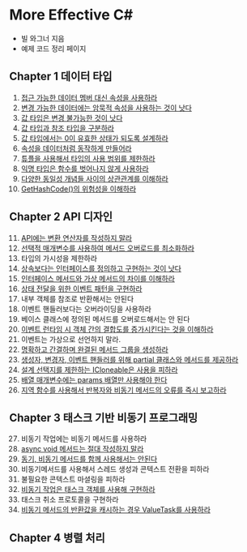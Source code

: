 ﻿# More Effective C#

- 빌 와그너 지음
- 예제 코드 정리 페이지

## Chapter 1 데이터 타입
01. [접근 가능한 데이터 멤버 대신 속성을 사용하라](https://github.com/wlsvy/TIL/blob/master/Document/C%23/MoreEffectiveCSharp/MoreEffectiveCSharp/Item01.cs)
02. [변경 가능한 데이터에는 암묵적 속성을 사용하는 것이 낫다](https://github.com/wlsvy/TIL/blob/master/Document/C%23/MoreEffectiveCSharp/MoreEffectiveCSharp/Item02.cs)
03. [값 타입은 변경 불가능한 것이 낫다](https://github.com/wlsvy/TIL/blob/master/Document/C%23/MoreEffectiveCSharp/MoreEffectiveCSharp/Item03.cs)
04. [값 타입과 참조 타입을 구분하라](https://github.com/wlsvy/TIL/blob/master/Document/C%23/MoreEffectiveCSharp/MoreEffectiveCSharp/Item04.cs)
05. [값 타입에서는 0이 유효한 상태가 되도록 설계하라](https://github.com/wlsvy/TIL/blob/master/Document/C%23/MoreEffectiveCSharp/MoreEffectiveCSharp/Item05.cs)
06. [속성을 데이터처럼 동작하게 만들어라](https://github.com/wlsvy/TIL/blob/master/Document/C%23/MoreEffectiveCSharp/MoreEffectiveCSharp/Item06.cs)
07. [튜플을 사용해서 타입의 사용 범위를 제한하라](https://github.com/wlsvy/TIL/blob/master/Document/C%23/MoreEffectiveCSharp/MoreEffectiveCSharp/Item07.cs)
08. [익명 타입은 함수를 벗어나지 않게 사용하라](https://github.com/wlsvy/TIL/blob/master/Document/C%23/MoreEffectiveCSharp/MoreEffectiveCSharp/Item08.cs)
09. [다양한 동일성 개념들 사이의 상관관계를 이해하라](https://github.com/wlsvy/TIL/blob/master/Document/C%23/MoreEffectiveCSharp/MoreEffectiveCSharp/Item09.cs)
10. [GetHashCode()의 위험성을 이해하라](https://github.com/wlsvy/TIL/blob/master/Document/C%23/MoreEffectiveCSharp/MoreEffectiveCSharp/Item10.cs)

## Chapter 2 API 디자인
11. [API에는 변환 연산자를 작성하지 말라](https://github.com/wlsvy/TIL/blob/master/Document/C%23/MoreEffectiveCSharp/MoreEffectiveCSharp/Item11.cs)
12. [선택적 매개변수를 사용하여 메서드 오버로드를 최소화하라](https://github.com/wlsvy/TIL/blob/master/Document/C%23/MoreEffectiveCSharp/MoreEffectiveCSharp/Item12.cs)
13. 타입의 가시성을 제한하라
14. [상속보다는 인터페이스를 정의하고 구현하는 것이 낫다](https://github.com/wlsvy/TIL/blob/master/Document/C%23/MoreEffectiveCSharp/MoreEffectiveCSharp/Item14.cs)
15. [인터페이스 메서드와 가상 메서드의 차이를 이해하라](https://github.com/wlsvy/TIL/blob/master/Document/C%23/MoreEffectiveCSharp/MoreEffectiveCSharp/Item15.cs)
16. [상태 전달을 위한 이벤트 패턴을 구현하라](https://github.com/wlsvy/TIL/blob/master/Document/C%23/MoreEffectiveCSharp/MoreEffectiveCSharp/Item16.cs)
17. 내부 객체를 참조로 반환해서는 안된다
18. 이벤트 핸들러보다는 오버라이딩을 사용하라
19. 베이스 클래스에 정의된 메서드를 오버로드해서는 안 된다
20. [이벤트 런타임 시 객체 간의 결합도를 증가시킨다는 것을 이해하라](https://github.com/wlsvy/TIL/blob/master/Document/C%23/MoreEffectiveCSharp/MoreEffectiveCSharp/Item20.cs)
21. 이벤트는 가상으로 선언하지 말라.
22. [명확하고 간결하며 완결된 메서드 그룹을 생성하라](https://github.com/wlsvy/TIL/blob/master/Document/C%23/MoreEffectiveCSharp/MoreEffectiveCSharp/Item22.cs)
23. [생성자, 변경자, 이벤트 핸들러를 위해 partial 클래스와 메서드를 제공하라](https://github.com/wlsvy/TIL/blob/master/Document/C%23/MoreEffectiveCSharp/MoreEffectiveCSharp/Item23.cs)
24. [설계 선택지를 제한하는 ICloneable은 사용을 피하라](https://github.com/wlsvy/TIL/blob/master/Document/C%23/MoreEffectiveCSharp/MoreEffectiveCSharp/Item24.cs)
25. [배열 매개변수에는 params 배열만 사용해야 한다](https://github.com/wlsvy/TIL/blob/master/Document/C%23/MoreEffectiveCSharp/MoreEffectiveCSharp/Item25.cs)
26. [지역 함수를 사용해서 반복자와 비동기 메서드의 오류를 즉시 보고하라](https://github.com/wlsvy/TIL/blob/master/Document/C%23/MoreEffectiveCSharp/MoreEffectiveCSharp/Item26.cs)

## Chapter 3 태스크 기반 비동기 프로그래밍
27. 비동기 작업에는 비동기 메서드를 사용하라
28. [async void 메서드는 절대 작성하지 말라](https://github.com/wlsvy/TIL/blob/master/Document/C%23/MoreEffectiveCSharp/MoreEffectiveCSharp/Item28.cs)
29. [동기, 비동기 메서드를 함께 사용해서는 안된다](https://github.com/wlsvy/TIL/blob/master/Document/C%23/MoreEffectiveCSharp/MoreEffectiveCSharp/Item29.cs)
30. 비동기메서드를 사용해서 스레드 생성과 콘텍스트 전환을 피하라
31. 불필요한 콘텍스트 마셜링을 피하라
32. [비동기 작업은 태스크 객체를 사용해 구현하라](https://github.com/wlsvy/TIL/blob/master/Document/C%23/MoreEffectiveCSharp/MoreEffectiveCSharp/Item32.cs)
33. 태스크 취소 프로토콜을 구현하라
34. [비동기 메서드의 반환값을 캐시하는 경우 ValueTask<T>를 사용하라](https://github.com/wlsvy/TIL/blob/master/Document/C%23/MoreEffectiveCSharp/MoreEffectiveCSharp/Item34.cs)

## Chapter 4 병렬 처리
